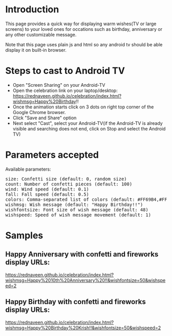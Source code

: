 # Introduction

This page provides a quick way for displaying warm wishes(TV or large screens) to your loved ones for occations such as birthday, anniversary or any other customizable message. 

Note that this page uses plain js and html so any android tv should be able display it on built-in browser.

# Steps to cast to Android TV
* Open "Screen Sharing" on your Android-TV
* Open the celebration link on your laptop/desktop: https://rednaveen.github.io/celebration/index.html?wishmsg=Happy%20Birthday!!
* Once the animation starts click on 3 dots on right top corner of the Google Chrome browser.
* Click "Save and Share" option
* Next select "Cast", select your Android-TV(if the Android-TV is already visible and searching does not end, click on Stop and select the Android TV)

# Parameters accepted
Available parameters:
<pre>
size: Confetti size (default: 0, random size)
count: Number of confetti pieces (default: 100)
wind: Wind speed (default: 0.1)
fall: Fall speed (default: 0.5)
colors: Comma-separated list of colors (default: #FF69B4,#FFC67D,#8BC34A,#03A9F4,#3F51B5)
wishmsg: Wish message (default: "Happy Birthday!!")
wishfontsize: Font size of wish message (default: 48)
wishspeed: Speed of wish message movement (default: 1)
</pre>

# Samples

## Happy Anniversary with confetti and fireworks display URLs:
https://rednaveen.github.io/celebration/index.html?wishmsg=Happy%2010th%20Anniversary%20!!&wishfontsize=50&wishspeed=2

## Happy Birthday with confetti and fireworks display URLs:
https://rednaveen.github.io/celebration/index.html?wishmsg=Happy%20Birthday%20Krish!!&wishfontsize=50&wishspeed=2
